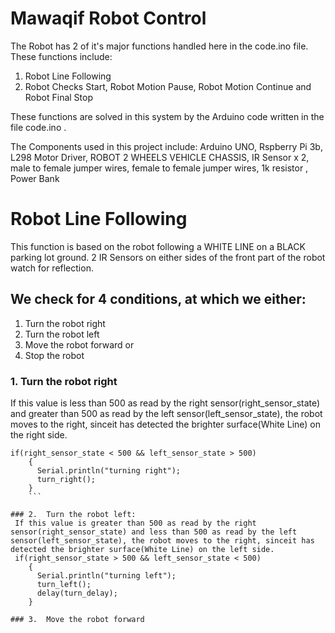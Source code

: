 # Mawaqif Robot Control

The Robot has 2 of it's major functions handled here in the code.ino file.
These functions include:
1. Robot Line Following
2. Robot Checks Start, Robot Motion Pause, Robot Motion Continue  and Robot Final Stop

These functions are solved in this system by the Arduino code written in the file code.ino .

The Components used in this project include:
Arduino UNO,
Rspberry Pi 3b,
L298 Motor Driver,
ROBOT 2 WHEELS VEHICLE CHASSIS,
IR Sensor x 2,
male to female jumper wires,
female to female jumper wires,
1k resistor ,
Power Bank

# Robot Line Following

This function is based on the robot following a WHITE LINE on a BLACK parking lot ground.
2 IR Sensors on either sides of the front part of the robot watch for reflection. 
## We check for 4 conditions, at which we either:
1. Turn the robot right
2. Turn the robot left
3. Move the robot forward or
4. Stop the robot

### 1.  Turn the robot right
  If this value is less than 500 as read by the right sensor(right_sensor_state) and greater than 500 as read by the left sensor(left_sensor_state), the robot moves to the right, sinceit has detected the brighter surface(White Line) on the right side.
```
if(right_sensor_state < 500 && left_sensor_state > 500)
    {
      Serial.println("turning right");
      turn_right();
    } 
    ```
    
### 2.  Turn the robot left:
 If this value is greater than 500 as read by the right sensor(right_sensor_state) and less than 500 as read by the left sensor(left_sensor_state), the robot moves to the right, sinceit has detected the brighter surface(White Line) on the left side.
 if(right_sensor_state > 500 && left_sensor_state < 500)
    {
      Serial.println("turning left");
      turn_left();
      delay(turn_delay);
    }
 
### 3.  Move the robot forward 

